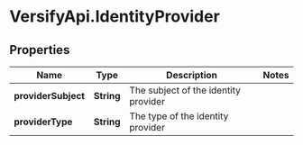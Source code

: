 # VersifyApi.IdentityProvider

## Properties

Name | Type | Description | Notes
------------ | ------------- | ------------- | -------------
**providerSubject** | **String** | The subject of the identity provider | 
**providerType** | **String** | The type of the identity provider | 


